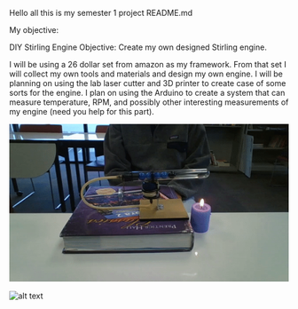 Hello all this is my semester 1 project README.md

My objective:

DIY Stirling Engine 
Objective: Create my own designed Stirling engine.

I will be using a 26 dollar set from amazon as my framework. From that set I will collect my own tools and materials and design my own engine.
I will be planning on using the lab laser cutter and 3D printer to create case of some sorts for the engine. 
I plan on using the Arduino to create a system that can measure temperature, RPM, and possibly other interesting measurements of my engine (need you help for this part). 

![](ezgif.com-video-to-gif.gif)



![alt text]()
